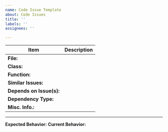 ```yaml
---
name: Code Issue Template
about: Code Issues
title: ''
labels: ''
assignees: ''

---
```


Item | Description
-----|-------------
**File:** | 
**Class:** | 
**Function:** | 
**Similar Issues:** | 
**Depends on Issue(s):** | 
**Dependency Type:** | 
**Misc. Info.:** | 
---
**Expected Behavior:** 
**Current Behavior:**
